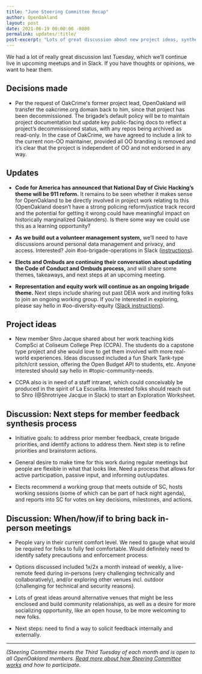 ```yaml
---
title: "June Steering Committee Recap"
author: OpenOakland
layout: post
date: 2021-06-19 00:00:00 -0800
permalink: updates/:title/
post-excerpt: "Lots of great discussion about new project ideas, synthesizing member feedback, returning to in-person meetups, and more..."
---
```



We had a lot of really great discussion last Tuesday, which we’ll continue live in upcoming meetups and in Slack. If you have thoughts or opinions, we want to hear them.

## Decisions made

- Per the request of OakCrime's former project lead, OpenOakland will transfer the oakcrime.org domain back to him, since that project has been decommissioned. The brigade’s default policy will be to maintain project documentation but update key public-facing docs to reflect a project’s decommissioned status, with any repos being archived as read-only. In the case of OakCrime, we have agreed to include a link to the current non-OO maintainer, provided all OO branding is removed and it’s clear that the project is independent of OO and not endorsed in any way.

## Updates

- **Code for America has announced that National Day of Civic Hacking’s theme will be 911 reform.** It remains to be seen whether it makes sense for OpenOakland to be directly involved in project work relating to this (OpenOakland doesn’t have a strong policing reform/justice track record and the potential for getting it wrong could have meaningful impact on historically marginalized Oaklanders). Is there some way we could use this as a learning opportunity?

- **As we build out a volunteer management system,** we’ll need to have discussions around personal data management and privacy, and access. Interested? Join #oo-brigade-operations in Slack ([instructions](https://docs.google.com/document/d/1VWZQ_3ehP5j0IOTY0nJClvQPll3ivSkuAdh5YsOhO_U/edit?usp=sharing)).

- **Elects and Ombuds are continuing their conversation about updating the Code of Conduct and Ombuds process,** and will share some themes, takeaways, and next steps at an upcoming meeting.

- **Representation and equity work will continue as an ongoing brigade theme.** Next steps include sharing out past DEIA work and inviting folks to join an ongoing working group. If you’re interested in exploring, please say hello in #oo-diversity-equity ([Slack instructions](https://docs.google.com/document/d/1VWZQ_3ehP5j0IOTY0nJClvQPll3ivSkuAdh5YsOhO_U/edit?usp=sharing)).

## Project ideas

- New member Shro Jacque shared about her work teaching kids CompSci at Coliseum College Prep (CCPA). The students do a capstone type project and she would love to get them involved with more real-world experiences. Ideas discussed included a fun Shark Tank-type pitch/crit session, offering the Open Budget API to students, etc. Anyone interested should say hello in #topic-community-needs.

- CCPA also is in need of a staff intranet, which could conceivably be produced in the spirit of La Escuelita. Interested folks should reach out to Shro (@Shrotriyee Jacque in Slack) to start an Exploration Worksheet.

## Discussion: Next steps for member feedback synthesis process

- Initiative goals: to address prior member feedback, create brigade priorities, and identify actions to address them. Next step is to refine priorities and brainstorm actions.

- General desire to make time for this work during regular meetings but people are flexible in what that looks like.
Need a process that allows for active participation, passive input, and informing out/updates.

- Elects recommend a working group that meets outside of SC, hosts working sessions (some of which can be part of hack night agenda), and reports into SC for votes on key decisions, milestones, and actions.

## Discussion: When/how/if to bring back in-person meetings

- People vary in their current comfort level. We need to gauge what would be required for folks to fully feel comfortable. Would definitely need to identify safety precautions and enforcement process.

- Options discussed included 1x/2x a month instead of weekly, a live-remote feed during in-persons (very challenging technically and collaboratively), and/or exploring other venues incl. outdoor (challenging for technical and security reasons).

- Lots of great ideas around alternative venues that might be less enclosed and build community relationships, as well as a desire for more socializing opportunity, like an open house, to be more welcoming to new folks.

- Next steps: need to find a way to solicit feedback internally and externally.

***

*(Steering Committee meets the Third Tuesday of each month and is open to all OpenOakland members. [Read more about how Steering Committee works](/how-we-work/) and how to participate.*
